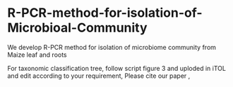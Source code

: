 # R-PCR-method-for-isolation-of-Microbioal-Community
We develop R-PCR method for isolation of microbiome community from Maize leaf and roots

For taxonomic classification tree,  follow script figure 3 and uploded in iTOL and edit according to your requirement, Please cite our paper , 

